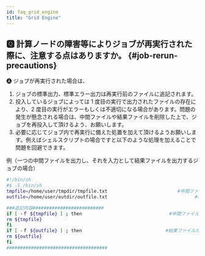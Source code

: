 ```yaml
---
id: faq_grid_engine
title: "Grid Engine"
---
```



## &#x1F180; 計算ノードの障害等によりジョブが再実行された際に、注意する点はありますか。 {#job-rerun-precautions}

&#x1F150; ジョブが再実行された場合は、

1. ジョブの標準出力、標準エラー出力は再実行前のファイルに追記されます。
2. 投入しているジョブによっては 1 度目の実行で出力されたファイルの存在により、2 度目の実行がエラーもしくは不適切になる場合があります。問題の発生が懸念される場合は、中間ファイルや結果ファイルを削除した上で、ジョブを再投入して頂けるよう、お願いします。
3. 必要に応じてジョブ内で再実行に備えた処置を加えて頂けるようお願いします。例えばシェルスクリプトの場合ですと以下のような処理を加えることで問題を回避できます。

 

例（一つの中間ファイルを出力し、それを入力として結果ファイルを出力するジョブの場合）

```bash
#!/bin/sh
#$ -S /bin/sh
tmpfile=/home/user/tmpdir/tmpfile.txt　                        #中間ファイルを指定
outfile=/home/user/outdir/outfile.txt                                #結果ファイルを指定

###追記内容##########################
if [ -ｆ ${tmpfile} ] ; then　　　　　　　　    　             #中間ファイルが存在すれば削除
rm ${tmpfile}
fi
if [ -ｆ ${outfile} ] ; then　　　　　　　　　   　           #結果ファイルが存在すれば削除
rm ${outfile}
fi
#####################################
```


